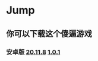 # Jump #
## 你可以下载这个傻逼游戏 ##
### 安卓版 [20.11.8]() [1.0.1](https://github.com/giao-cat/Jump/releases/download/1.0.1/1.0.1.apk) ###
